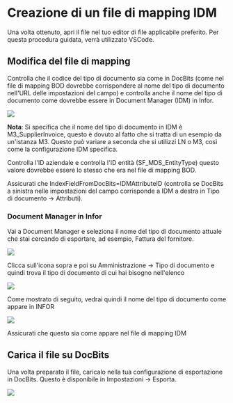 # Creazione di un file di mapping IDM

Una volta ottenuto, apri il file nel tuo editor di file applicabile preferito. Per questa procedura guidata, verrà utilizzato VSCode.

## Modifica del file di mapping

Controlla che il codice del tipo di documento sia come in DocBits (come nel file di mapping BOD dovrebbe corrispondere al nome del tipo di documento nell'URL delle impostazioni del campo) e controlla anche il nome del tipo di documento come dovrebbe essere in Document Manager (IDM) in Infor.

![](https://lh7-us.googleusercontent.com/WHO0vg2W36yVFBq0ay0wBMFVzMfT6pNvHklt0o8N4tqUpM03jXJm2fykuYjyZh0z4wFTO4Eaeh39-D03re3a9utegrdVdsjHBfucmALA3B7YBWd92-9bcYr543G4MWftv0RosvTgFP3J6NNmLZAz5Dc)

**Nota**: Si specifica che il nome del tipo di documento in IDM è M3\_SupplierInvoice, questo è dovuto al fatto che si tratta di un esempio da un'istanza M3. Questo può variare a seconda che si utilizzi LN o M3, così come la configurazione IDM specifica.

Controlla l'ID aziendale e controlla l'ID entità (SF\_MDS\_EntityType) questo valore dovrebbe essere lo stesso che era nel file di mapping BOD.

Assicurati che IndexFieldFromDocBits=IDMAttributeID (controlla se DocBits a sinistra nelle impostazioni del campo corrisponde a IDM a destra in Tipo di documento → Attributi).

### Document Manager in Infor

Vai a Document Manager e seleziona il nome del tipo di documento attuale che stai cercando di esportare, ad esempio, Fattura del fornitore.

![](https://lh7-us.googleusercontent.com/EV3uw3R1L6\_RRANB7FRLwtUFMbv\_KGtL4x6kAk6lEYhwI90UeG2uWqFD2Azpxv-SRFl9zfvdratOZbXxp2D1-SryLo3Boj2x9Xc4PQXJ6vUhX5c9pvhv4XHuCk-qMK51DZ885vRUJ5dwES7k84uhoyk)

Clicca sull'icona sopra e poi su Amministrazione → Tipo di documento e quindi trova il tipo di documento di cui hai bisogno nell'elenco

![](https://lh7-us.googleusercontent.com/ldsuINS9SCUQm3E57s8j\_95gzBGwHQFavcf6d3myg6tuVxRoQHtq8R-6we5OEJ63swDxwPc9w7hbySWqWdfaMsGdQpn99m6EchPY5f5DzXEj-8mjocwPNtdJVNP34CuPvw0JIImDgFX1Q05M8-ogZo8)

Come mostrato di seguito, vedrai quindi il nome del tipo di documento come appare in INFOR

![](https://lh7-us.googleusercontent.com/KSreWGS7TqdMP64BqtufM24xk0RDnNDHUZapnPsSuRj\_umPJ3icll89KI2RYpbtet2F6ccL8QfYbl27-2j1nQPwQ0z-Nq873c4Tv72ee9AJhKMxynIUxmJKKsQQCupW\_dpRfw\_5BXm0WvAnw4HOALmw)

Assicurati che questo sia come appare nel file di mapping IDM

## Carica il file su DocBits

Una volta preparato il file, caricalo nella tua configurazione di esportazione in DocBits. Questo è disponibile in Impostazioni → Esporta.

![](https://lh7-us.googleusercontent.com/rUHhvImiWamK6JxnWSPL4JEioAJq3AmvdsubJDo-DoDV9F\_i5mZ42YDnjqZUYKYSJu1Cetc\_4fLwlvvmoZXYIzmBf3hoyW6RjfP9HQ8FkNDhW1IbLHvNTCHWFRaeCECdZ97u79-Eu37TvzqnqGPEayM)
